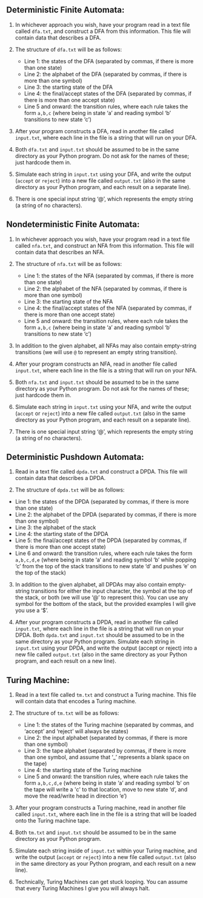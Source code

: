 ## Deterministic Finite Automata:
1. In whichever approach you wish, have your program read in a text file called `dfa.txt`, and construct a DFA from this information. This file will contain data that describes a DFA.

2. The structure of `dfa.txt` will be as follows:
    - Line 1: the states of the DFA (separated by commas, if there is more than one state)
    - Line 2: the alphabet of the DFA (separated by commas, if there is more than one symbol)
    - Line 3: the starting state of the DFA
    - Line 4: the final/accept states of the DFA (separated by commas, if there is more than one accept state)
    - Line 5 and onward: the transition rules, where each rule takes the form `a,b,c` (where being in state ‘a’ and reading symbol ‘b’ transitions to new state ‘c’)

3. After your program constructs a DFA, read in another file called `input.txt`, where each line in the file is a string that will run on your DFA.

4. Both `dfa.txt` and `input.txt` should be assumed to be in the same directory as your Python program. Do not ask for the names of these; just hardcode them in.

5. Simulate each string in `input.txt` using your DFA, and write the output (`accept` or `reject`) into a new file called `output.txt` (also in the same directory as your Python program, and each result on a separate line).

6. There is one special input string ‘@’, which represents the empty string (a string of no characters).


## Nondeterministic Finite Automata:
1. In whichever approach you wish, have your program read in a text file called `nfa.txt`, and construct an NFA from this information. This file will contain data that describes an NFA.

2. The structure of `nfa.txt` will be as follows:
    - Line 1: the states of the NFA (separated by commas, if there is more than one state)
    - Line 2: the alphabet of the NFA (separated by commas, if there is more than one symbol)
    - Line 3: the starting state of the NFA
    - Line 4: the final/accept states of the NFA (separated by commas, if there is more than one accept state)
    - Line 5 and onward: the transition rules, where each rule takes the form `a,b,c` (where being in state ‘a’ and reading symbol ‘b’ transitions to new state ‘c’)

3. In addition to the given alphabet, all NFAs may also contain empty-string transitions (we will use `@` to represent an empty string transition).

4. After your program constructs an NFA, read in another file called `input.txt`, where each line in the file is a string that will run on your NFA.

5. Both `nfa.txt` and `input.txt` should be assumed to be in the same directory as your Python program. Do not ask for the names of these; just hardcode them in.

6. Simulate each string in `input.txt` using your NFA, and write the output (`accept` or `reject`) into a new file called `output.txt` (also in the same directory as your Python program, and each result on a separate line).

7. There is one special input string ‘@’, which represents the empty string (a string of no characters).


## Deterministic Pushdown Automata:
1. Read in a text file called `dpda.txt` and construct a DPDA. This file will contain data that describes a DPDA.

2. The structure of `dpda.txt` will be as follows:
- Line 1: the states of the DPDA (separated by commas, if there is more than one state)
- Line 2: the alphabet of the DPDA (separated by commas, if there is more than one symbol)
- Line 3: the alphabet of the stack
- Line 4: the starting state of the DPDA
- Line 5: the final/accept states of the DPDA (separated by commas, if there is more than one accept state)
- Line 6 and onward: the transition rules, where each rule takes the form `a,b,c,d,e` (where being in state ‘a’ and reading symbol ‘b’ while popping ‘c’ from the     top of the stack transitions to new state ‘d’ and pushes ‘e’ on the top of the stack)

3. In addition to the given alphabet, all DPDAs may also contain empty-string transitions for either the input character, the symbol at the top of the stack, or both (we will use ‘@’ to represent this). You can use any symbol for the bottom of the stack, but the provided examples I will give you use a ‘$’.

4. After your program constructs a DPDA, read in another file called `input.txt`, where each line in the file is a string that will run on your DPDA. Both `dpda.txt` and `input.txt` should be assumed to be in the same directory as your Python program. Simulate each string in `input.txt` using your DPDA, and write the output (accept or reject) into a new file called `output.txt` (also in the same directory as your Python program, and each result on a new line).


## Turing Machine:
1. Read in a text file called `tm.txt` and construct a Turing machine. This file will contain data that encodes a Turing machine.

2. The structure of `tm.txt` will be as follows:
    - Line 1: the states of the Turing machine (separated by commas, and ‘accept’ and ‘reject’ will always be states)
    - Line 2: the input alphabet (separated by commas, if there is more than one symbol)
    - Line 3: the tape alphabet (separated by commas, if there is more than one symbol, and assume that ‘_’ represents a blank space on the tape)
    - Line 4: the starting state of the Turing machine
    - Line 5 and onward: the transition rules, where each rule takes the form `a,b,c,d,e` (where being in state ‘a’ and reading symbol ‘b’ on the tape will write a       'c' to that location, move to new state ‘d’, and move the read/write head in direction ‘e’)

3. After your program constructs a Turing machine, read in another file called `input.txt`, where each line in the file is a string that will be loaded onto the Turing machine tape.

4. Both `tm.txt` and `input.txt` should be assumed to be in the same directory as your Python program.

5. Simulate each string inside of `input.txt` within your Turing machine, and write the output (`accept` or `reject`) into a new file called `output.txt` (also in the same directory as your Python program, and each result on a new line).

6. Technically, Turing Machines can get stuck looping. You can assume that every Turing Machines I give you will always halt.
